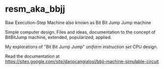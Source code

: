 # resm_aka_bbjj
Raw Execution-Step Machine also known as Bit Bit Jump Jump machine

Simple computer design. Files and ideas, documentation to the concept of BitBitJump machine, extended, popularized, applied.

My explorations of "Bit Bit Jump Jump" *uniform instruction set* CPU design.

Read the documentation at https://sites.google.com/site/dariocangialosi/bbjj-machine-simulable-circuit
